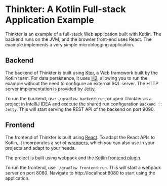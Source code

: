 # Thinkter: A Kotlin Full-stack Application Example

Thinkter is an example of a full-stack Web application built with Kotlin. The backend runs on the JVM, and the browser
front-end uses React. The example implements a very simple microblogging application.

## Backend

The backend of Thinkter is built using [Ktor](https://github.com/kotlin/ktor), a Web framework built by the Kotlin team.
For data persistence, it uses [H2](http://www.h2database.com), allowing you to run the example without the need to configure
an external SQL server. The HTTP server implementation is provided by [Jetty](http://www.eclipse.org/jetty/).

To run the backend, use `./gradlew backend:run`, or open Thinkter as a project in IntelliJ IDEA and execute the shared 
run configuration `Backend :: Jetty`. This will start serving the REST API of the backend on port 9090.

## Frontend

The frontend of Thinkter is built using [React](https://facebook.github.io/react/). To adapt the React APIs to Kotlin,
it incorporates a set of [wrappers](https://github.com/orangy/thinkter/tree/master/frontend/src/org/jetbrains/react), which
you can also use in your projects and adapt to your needs.

The project is built using webpack and the [Kotlin frontend plugin](https://github.com/kotlin/kotlin-frontend-plugin). 

To run the frontend, use `./gradlew frontend:run`. This will start a webpack server on port 8080. Navigate to http://localhost:8080 
to start using the application.
